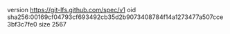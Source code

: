 version https://git-lfs.github.com/spec/v1
oid sha256:00169cf04793cf693492cb35d2b9073408784f14a1273477a507cce3bf3c7fe0
size 2567
